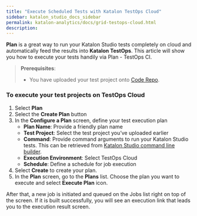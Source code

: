 ```yaml
---
title: "Execute Scheduled Tests with Katalon TestOps Cloud" 
sidebar: katalon_studio_docs_sidebar
permalink: katalon-analytics/docs/grid-testops-cloud.html 
description: 
---
```


**Plan** is a great way to run your Katalon Studio tests completely on cloud and automatically feed the results into **Katalon TestOps**.
This article will show you how to execute your tests handily via Plan - TestOps CI.

> **Prerequisites**:
>
> * You have uploaded your test project onto [Code Repo](code-repo.html).

### To execute your test projects on TestOps Cloud

1. Select **Plan**
2. Select the **Create Plan** button
3. In the **Configure a Plan** screen, define your test execution plan
    * **Plan Name**: Provide a friendly plan name
    * **Test Project**: Select the test project you’ve uploaded earlier
    * **Command**: Provide command arguments to run your Katalon Studio tests. This can be retrieved from [Katalon Studio command line builder](https://docs.katalon.com/katalon-studio/docs/console-mode-execution.html#katalon-command-line-options).
    * **Execution Environment**: Select TestOps Cloud
    * **Schedule**: Define a schedule for job execution
4. Select **Create** to create your plan.
5. In the **Plan** screen, go to the **Plans** list. Choose the plan you want to execute and select **Execute Plan** icon.

After that, a new job is initiated and queued on the Jobs list right on top of the screen. If it is built successfully, you will see an execution link that leads you to the execution result screen.
